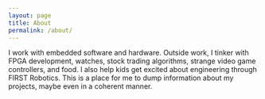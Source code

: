 ```yaml
---
layout: page
title: About
permalink: /about/
---
```


I work with embedded software and hardware.  Outside work, I tinker with FPGA development, watches, stock trading algorithms, strange video game controllers, and food.  I also help kids get excited about engineering through FIRST Robotics.  This is a place for me to dump information about my projects, maybe even in a coherent manner.
